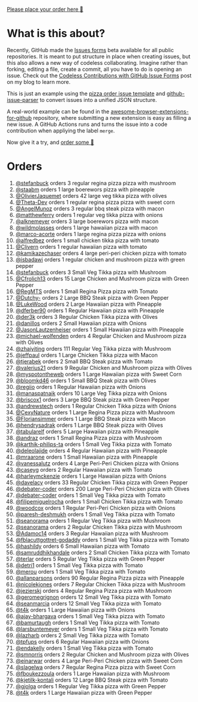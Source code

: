 [Please place your order here :pizza:](https://github.com/stefanbuck/ristorante/issues/new?assignees=&labels=order&template=order-pizza.yml&title=Order+Pizza)

# What is this about? 

Recently, GitHub made the [Issues forms](https://github.blog/changelog/2021-06-23-issues-forms-beta-for-public-repositories/) beta available for all public repositories. It is meant to put structure in place when creating issues, but this also allows a new way of codeless collaborating. Imagine rather than forking, editing a file, create a commit, all you have to do is opening an issue. Check out the [Codeless Contributions with GitHub Issue Forms](https://stefanbuck.com/blog/codeless-contributions-with-github-issue-forms) post on my blog to learn more.

This is just an example using the [pizza order issue template](https://github.com/stefanbuck/ristorante/blob/main/.github/ISSUE_TEMPLATE/order-pizza.yml) and [github-issue-parser](https://github.com/stefanbuck/github-issue-parser) to convert issues into a unified JSON structure. 

A real-world example can be found in the [awesome-browser-extensions-for-github](https://github.com/stefanbuck/awesome-browser-extensions-for-github/issues/new?assignees=&labels=submit&template=submit-extension.yml&title=Submit+new+extension) repository, where submitting a new extension is easy as filling a new issue. A GitHub Actions runs and turns the issue into a code contribution when appliying the label `merge`.

Now give it a try, and [order some :pizza:](https://github.com/stefanbuck/ristorante/issues/new?assignees=&labels=order&template=order-pizza.yml&title=Order+Pizza)

# Orders

1. [@stefanbuck](https://github.com/stefanbuck) orders 3 regular regina pizza pizza with mushroom
1. [@staabm](https://github.com/staabm) orders 1 large boerewors pizza with pineapple
1. [@OlivierJaquemet](https://github.com/OlivierJaquemet) orders 42 large veg tikka pizza with olives
1. [@Theta-Dev](https://github.com/Theta-Dev) orders 1 regular regina pizza pizza with sweet corn
1. [@AngelMunoz](https://github.com/AngelMunoz) orders 3 regular bbq steak pizza with macon
1. [@matthewferry](https://github.com/matthewferry) orders 1 regular veg tikka pizza with onions
1. [@alknemeyer](https://github.com/alknemeyer) orders 3 large boerewors pizza with macon
1. [@wildmolasses](https://github.com/wildmolasses) orders 1 large hawaiian pizza with macon
1. [@marco-acorte](https://github.com/marco-acorte) orders 1 large regina pizza pizza with onions
1. [@alfredbez](https://github.com/alfredbez) orders 1 small chicken tikka pizza with tomato
1. [@Clivern](https://github.com/Clivern) orders 1 regular hawaiian pizza with tomato
1. [@kamikazechaser](https://github.com/kamikazechaser) orders 4 large peri-peri chicken pizza with tomato
1. [@isbadawi](https://github.com/isbadawi) orders 1 regular chicken and mushroom pizza with green pepper
1. [@stefanbuck](https://github.com/stefanbuck) orders 3 Small Veg Tikka pizza with Mushroom
1. [@Cfrolich13](https://github.com/Cfrolich13) orders 15 Large Chicken and Mushroom pizza with Green Pepper
1. [@RegMTS](https://github.com/RegMTS) orders 1 Small Regina Pizza pizza with Tomato
1. [@Dutchy-](https://github.com/Dutchy-) orders 2 Large BBQ Steak pizza with Green Pepper
1. [@LukeWood](https://github.com/LukeWood) orders 2 Large Hawaiian pizza with Pineapple
1. [@dferber90](https://github.com/dferber90) orders 1 Regular Hawaiian pizza with Pineapple
1. [@der3k](https://github.com/der3k) orders 3 Regular Chicken Tikka pizza with Olives
1. [@danillos](https://github.com/danillos) orders 2 Small Hawaiian pizza with Onions
1. [@JasonLautzenheiser](https://github.com/JasonLautzenheiser) orders 1 Small Hawaiian pizza with Pineapple
1. [@michael-wolfenden](https://github.com/michael-wolfenden) orders 4 Regular Chicken and Mushroom pizza with Olives
1. [@zhaiyiting](https://github.com/zhaiyiting) orders 111 Regular Veg Tikka pizza with Mushroom
1. [@jeffpaul](https://github.com/jeffpaul) orders 1 Large Chicken Tikka pizza with Macon
1. [@tjerabek](https://github.com/tjerabek) orders 2 Small BBQ Steak pizza with Tomato
1. [@valerius21](https://github.com/valerius21) orders 9 Regular Chicken and Mushroom pizza with Olives
1. [@myspotontheweb](https://github.com/myspotontheweb) orders 1 Large Hawaiian pizza with Sweet Corn
1. [@bloomkd46](https://github.com/bloomkd46) orders 1 Small BBQ Steak pizza with Olives
1. [@regiio](https://github.com/regiio) orders 1 Regular Hawaiian pizza with Onions
1. [@manaspatnaik](https://github.com/manaspatnaik) orders 10 Large Veg Tikka pizza with Onions
1. [@briscox1](https://github.com/briscox1) orders 3 Large BBQ Steak pizza with Green Pepper
1. [@andrewstech](https://github.com/andrewstech) orders 1 Regular Chicken Tikka pizza with Onions
1. [@CexyNature](https://github.com/CexyNature) orders 1 Large Regina Pizza pizza with Mushroom
1. [@Floriansimmer](https://github.com/Floriansimmer) orders 1 Large BBQ Steak pizza with Macon
1. [@hendrysadrak](https://github.com/hendrysadrak) orders 1 Large BBQ Steak pizza with Olives
1. [@tabularelf](https://github.com/tabularelf) orders 5 Large Hawaiian pizza with Pineapple
1. [@andraz](https://github.com/andraz) orders 1 Small Regina Pizza pizza with Mushroom
1. [@karthik-philips-ta](https://github.com/karthik-philips-ta) orders 1 Small Veg Tikka pizza with Tomato
1. [@deleolajide](https://github.com/deleolajide) orders 4 Regular Hawaiian pizza with Pineapple
1. [@mraarone](https://github.com/mraarone) orders 1 Small Hawaiian pizza with Pineapple
1. [@vanessalutz](https://github.com/vanessalutz) orders 4 Large Peri-Peri Chicken pizza with Onions
1. [@caseyg](https://github.com/caseyg) orders 2 Regular Hawaiian pizza with Tomato
1. [@harleymckenzie](https://github.com/harleymckenzie) orders 1 Large Hawaiian pizza with Onions
1. [@davelacy](https://github.com/davelacy) orders 33 Regular Chicken Tikka pizza with Green Pepper
1. [@debater-coder](https://github.com/debater-coder) orders 200 Large Peri-Peri Chicken pizza with Olives
1. [@debater-coder](https://github.com/debater-coder) orders 1 Small Veg Tikka pizza with Tomato
1. [@filipemiguelrocha](https://github.com/filipemiguelrocha) orders 1 Small Chicken Tikka pizza with Tomato
1. [@woodcox](https://github.com/woodcox) orders 1 Regular Peri-Peri Chicken pizza with Onions
1. [@paresh-deshmukh](https://github.com/paresh-deshmukh) orders 1 Small Veg Tikka pizza with Tomato
1. [@seanorama](https://github.com/seanorama) orders 1 Regular Veg Tikka pizza with Mushroom
1. [@seanorama](https://github.com/seanorama) orders 2 Regular Chicken Tikka pizza with Mushroom
1. [@Adamoc14](https://github.com/Adamoc14) orders 3 Regular Hawaiian pizza with Mushroom
1. [@fblacuttgottret-godaddy](https://github.com/fblacuttgottret-godaddy) orders 1 Small Veg Tikka pizza with Tomato
1. [@hashildy](https://github.com/hashildy) orders 6 Small Hawaiian pizza with Tomato
1. [@samruddhikhandale](https://github.com/samruddhikhandale) orders 2 Small Chicken Tikka pizza with Tomato
1. [@terlar](https://github.com/terlar) orders 5 Regular Veg Tikka pizza with Green Pepper
1. [@detri1](https://github.com/detri1) orders 1 Small Veg Tikka pizza with Tomato
1. [@merou](https://github.com/merou) orders 1 Small Veg Tikka pizza with Tomato
1. [@allanparsons](https://github.com/allanparsons) orders 90 Regular Regina Pizza pizza with Pineapple
1. [@nicolekjones](https://github.com/nicolekjones) orders 7 Regular Chicken Tikka pizza with Mushroom
1. [@jezierskj](https://github.com/jezierskj) orders 4 Regular Regina Pizza pizza with Mushroom
1. [@geromegrignon](https://github.com/geromegrignon) orders 12 Small Veg Tikka pizza with Tomato
1. [@seanmarcia](https://github.com/seanmarcia) orders 12 Small Veg Tikka pizza with Tomato
1. [@t4k](https://github.com/t4k) orders 1 Large Hawaiian pizza with Onions
1. [@ajay-bhargava](https://github.com/ajay-bhargava) orders 1 Small Veg Tikka pizza with Tomato
1. [@bamurtaugh](https://github.com/bamurtaugh) orders 1 Small Veg Tikka pizza with Tomato
1. [@larsbuntemeyer](https://github.com/larsbuntemeyer) orders 1 Small Veg Tikka pizza with Tomato
1. [@lazharb](https://github.com/lazharb) orders 2 Small Veg Tikka pizza with Tomato
1. [@tpfups](https://github.com/tpfups) orders 6 Regular Hawaiian pizza with Onions
1. [@endakelly](https://github.com/endakelly) orders 1 Small Veg Tikka pizza with Tomato
1. [@smnorris](https://github.com/smnorris) orders 2 Regular Chicken and Mushroom pizza with Olives
1. [@einarwar](https://github.com/einarwar) orders 4 Large Peri-Peri Chicken pizza with Sweet Corn
1. [@slagelwa](https://github.com/slagelwa) orders 7 Regular Regina Pizza pizza with Sweet Corn
1. [@fboukezzoula](https://github.com/fboukezzoula) orders 1 Large Hawaiian pizza with Mushroom
1. [@kjetilk-kontali](https://github.com/kjetilk-kontali) orders 12 Large BBQ Steak pizza with Tomato
1. [@gjolga](https://github.com/gjolga) orders 1 Regular Veg Tikka pizza with Green Pepper
1. [@t4k](https://github.com/t4k) orders 1 Large Hawaiian pizza with Green Pepper
